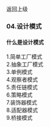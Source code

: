 返回上级
### 04.设计模式

####  什么是设计模式

1.简单工厂模式  
2.抽象工厂模式  
3.单例模式  
4.观察者模式  
5.责任链模式  
6.策略模式  
7.装饰器模式  
8.适配器模式  
9.桥接模式  

